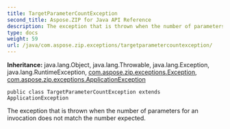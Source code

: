 ```yaml
---
title: TargetParameterCountException
second_title: Aspose.ZIP for Java API Reference
description: The exception that is thrown when the number of parameters for an invocation does not match the number expected.
type: docs
weight: 59
url: /java/com.aspose.zip.exceptions/targetparametercountexception/
---
```


**Inheritance:**
java.lang.Object, java.lang.Throwable, java.lang.Exception, java.lang.RuntimeException, [com.aspose.zip.exceptions.Exception](../../com.aspose.zip.exceptions/exception), [com.aspose.zip.exceptions.ApplicationException](../../com.aspose.zip.exceptions/applicationexception)
```
public class TargetParameterCountException extends ApplicationException
```

The exception that is thrown when the number of parameters for an invocation does not match the number expected.
